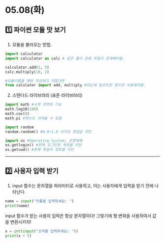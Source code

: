 # 05.08(화)

## 1️⃣ 파이썬 모듈 맛 보기

1. 모듈을 불러오는 방법.

```python
import calculator
import calculator as calc # 같은 폴더 안에 파일이 존재해야함.

calculator.add(2, 5)
calc.multiply(10, 2)

#모듈이름을 매번 작성하기 귀찮다면
from calulator import add, multiply #대신에 임포트한 함수만 사용해야함.
```

2. 스탠다드 라이브러리 (표준 라이브러리)

```python
import math #수학 관련된 기능
math.log10(100)
math.cos(0)
math.pi #변수도 가져올 수 있음

import random
random.random() #0.0~1.0 사이의 랜덤값 리턴

import os #Operating System; 운영체제
os.getlogin() #현재 로그인된 계정을 리턴
os.getcwd() #현재 파일의 경로를 리턴

```

---

## 2️⃣ 사용자 입력 받기

1. input 함수는 문자열을 파라미터로 사용하고, 이는 사용자에게 입력을 받기 전에 나타난다.

```python
name = input("이름을 입력하세요: ")
print(name)
```

input 함수가 받는 사용자 입력은 항상 문자열이다! 그렇기에 형 변화을 사용하여서 값을 변환시키자!

```python
x = int(input("숫자를 입력하세요: "))
print(x + 5)
```
